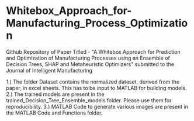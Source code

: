# Whitebox_Approach_for-Manufacturing_Process_Optimization
Github Repository of Paper Titled - "A Whitebox Approach for Prediction and Optimization of Manufacturing Processes using an Ensemble of Decision Trees, SHAP and Metaheuristic Optimizers" submitted to the Journal of Intelligent Manufacturing

1.) The folder Dataset contains the normalized dataset, derived from the paper, in excel sheets. This has to be input to MATLAB for building models.
2.) The trained models are present in the trained_Decision_Tree_Ensemble_models folder. Please use them for reproducibility.
3.) MATLAB Code to generate various images are present in the MATLAB Code and Functions folder.
